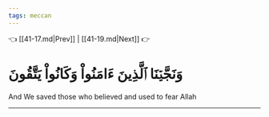 ```yaml
---
tags: meccan
---
```


👈 [[41-17.md|Prev]] | [[41-19.md|Next]] 👉

# وَنَجَّيۡنَا ٱلَّذِينَ ءَامَنُواْ وَكَانُواْ يَتَّقُونَ

And We saved those who believed and used to fear Allah

---

